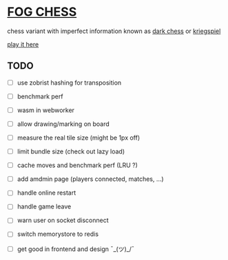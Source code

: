 # [FOG CHESS](https://chess.ntibi.fr)

chess variant with imperfect information known as [dark chess](https://en.wikipedia.org/wiki/Dark_chess) or [kriegspiel](https://en.wikipedia.org/wiki/Kriegspiel_(chess))

[play it here](https://chess.ntibi.fr)


## TODO

- [ ] use zobrist hashing for transposition


- [ ] benchmark perf


- [ ] wasm in webworker


- [ ] allow drawing/marking on board


- [ ] measure the real tile size (might be 1px off)


- [ ] limit bundle size (check out lazy load)


- [ ] cache moves and benchmark perf (LRU ?)


- [ ] add amdmin page (players connected, matches, ...)


- [ ] handle online restart


- [ ] handle game leave


- [ ] warn user on socket disconnect


- [ ] switch memorystore to redis


- [ ] get good in frontend and design ¯\_(ツ)_/¯
